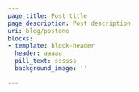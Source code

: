 ```yaml
---
page_title: Post title
page_description: Post description
uri: blog/postone
blocks:
- template: block-header
  header: aaaaa
  pill_text: ssssss
  background_image: ''

---
```

